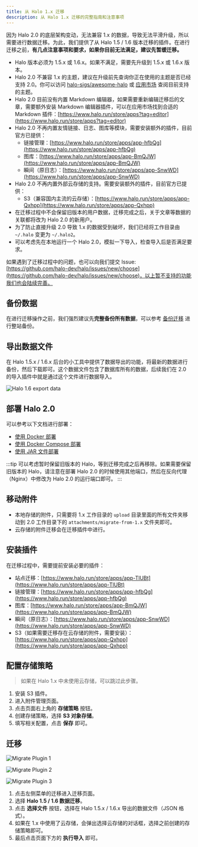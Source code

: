 ```yaml
---
title: 从 Halo 1.x 迁移
description: 从 Halo 1.x 迁移的完整指南和注意事项
---
```


因为 Halo 2.0 的底层架构变动，无法兼容 1.x 的数据，导致无法平滑升级，所以需要进行数据迁移。为此，我们提供了从 Halo 1.5 / 1.6 版本迁移的插件。在进行迁移之前，**有几点注意事项和要求，如果你目前无法满足，建议先暂缓迁移。**

- Halo 版本必须为 1.5.x 或 1.6.x。如果不满足，需要先升级到 1.5.x 或 1.6.x 版本。
- Halo 2.0 不兼容 1.x 的主题，建议在升级前先查询你正在使用的主题是否已经支持 2.0。你可以访问 [halo-sigs/awesome-halo](https://github.com/halo-sigs/awesome-halo) 或 [应用市场](https://www.halo.run/store/apps?type=THEME) 查阅目前支持的主题。
- Halo 2.0 目前没有内置 Markdown 编辑器，如果需要重新编辑迁移后的文章，需要额外安装 Markdown 编辑器插件，可以在应用市场找到合适的 Markdown 插件：[https://www.halo.run/store/apps?tag=editor](https://www.halo.run/store/apps?tag=editor)
- Halo 2.0 不再内置友情链接、日志、图库等模块，需要安装额外的插件，目前官方已提供：
  - 链接管理：[https://www.halo.run/store/apps/app-hfbQg](https://www.halo.run/store/apps/app-hfbQg)
  - 图库：[https://www.halo.run/store/apps/app-BmQJW](https://www.halo.run/store/apps/app-BmQJW)
  - 瞬间（原日志）：[https://www.halo.run/store/apps/app-SnwWD](https://www.halo.run/store/apps/app-SnwWD)
- Halo 2.0 不再内置外部云存储的支持。需要安装额外的插件，目前官方已提供：
  - S3（兼容国内主流的云存储）：[https://www.halo.run/store/apps/app-Qxhpp](https://www.halo.run/store/apps/app-Qxhpp)
- 在迁移过程中不会保留旧版本的用户数据，迁移完成之后，关于文章等数据的关联都将改为 Halo 2.0 的新用户。
- 为了防止直接升级 2.0 导致 1.x 的数据受到破坏，我们已经将工作目录由 `~/.halo` 变更为 `~/.halo2`。
- 可以考虑先在本地运行一个 Halo 2.0，模拟一下导入，检查导入后是否满足要求。

如果遇到了迁移过程中的问题，也可以向我们提交 Issue: [https://github.com/halo-dev/halo/issues/new/choose](https://github.com/halo-dev/halo/issues/new/choose)，以上暂不支持的功能我们也会陆续完善。

## 备份数据

在进行迁移操作之前，我们强烈建议先**完整备份所有数据**，可以参考 [备份迁移](https://v1.legacy-docs.halo.run/user-guide/backup-migration) 进行整站备份。

## 导出数据文件

在 Halo 1.5.x / 1.6.x 后台的小工具中提供了数据导出的功能，将最新的数据进行备份，然后下载即可。这个数据文件包含了数据库所有的数据，后续我们在 2.0 的导入插件中就是通过这个文件进行数据导入。

![Halo 1.6 export data](/img/migrate/halo1.6-export.png)

## 部署 Halo 2.0

可以参考以下文档进行部署：

- [使用 Docker 部署](./install/docker.md)
- [使用 Docker Compose 部署](./install/docker-compose.md)
- [使用 JAR 文件部署](./install/jar-file.md)

:::tip
可以考虑暂时保留旧版本的 Halo，等到迁移完成之后再移除。如果需要保留旧版本的 Halo，请注意在部署 Halo 2.0 的时候使用其他端口，然后在反向代理（Nginx）中修改为 Halo 2.0 的运行端口即可。
:::

## 移动附件

- 本地存储的附件，只需要将 1.x 工作目录的 `upload` 目录里面的所有文件夹移动到 2.0 工作目录下的 `attachments/migrate-from-1.x` 文件夹即可。
- 云存储的附件迁移会在迁移插件中进行。

## 安装插件

在迁移过程中，需要提前安装必要的插件：

- 站点迁移：[https://www.halo.run/store/apps/app-TlUBt](https://www.halo.run/store/apps/app-TlUBt)
- 链接管理：[https://www.halo.run/store/apps/app-hfbQg](https://www.halo.run/store/apps/app-hfbQg)
- 图库：[https://www.halo.run/store/apps/app-BmQJW](https://www.halo.run/store/apps/app-BmQJW)
- 瞬间（原日志）：[https://www.halo.run/store/apps/app-SnwWD](https://www.halo.run/store/apps/app-SnwWD)
- S3（如果需要迁移存在云存储的附件，需要安装）：[https://www.halo.run/store/apps/app-Qxhpp](https://www.halo.run/store/apps/app-Qxhpp)

## 配置存储策略

> 如果在 Halo 1.x 中未使用云存储，可以跳过此步骤。

1. 安装 S3 插件。
2. 进入附件管理页面。
3. 点击页面右上角的 **存储策略** 按钮。
4. 创建存储策略，选择 **S3 对象存储**。
5. 填写相关配置，点击 **保存** 即可。

## 迁移

![Migrate Plugin 1](/img/migrate/halo2.0-migrate-plugin-1.png)

![Migrate Plugin 2](/img/migrate/halo2.0-migrate-plugin-2.png)

![Migrate Plugin 3](/img/migrate/halo2.0-migrate-plugin-3.png)

1. 点击左侧菜单的迁移进入迁移页面。
2. 选择 **Halo 1.5 / 1.6 数据迁移**。
3. 点击 **选择文件** 按钮，选择在 Halo 1.5.x / 1.6.x 导出的数据文件（JSON 格式）。
4. 如果在 1.x 中使用了云存储，会弹出选择云存储的对话框，选择之前创建的存储策略即可。
5. 最后点击页面下方的 **执行导入** 即可。
